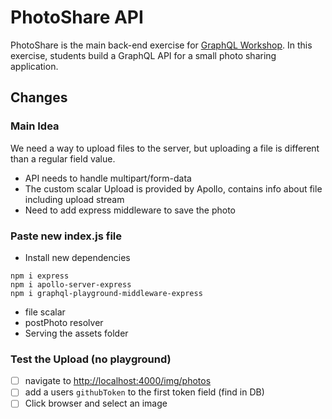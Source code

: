 # PhotoShare API

PhotoShare is the main back-end exercise for [GraphQL Workshop](https://www.graphqlworkshop.com). In this exercise, students build a GraphQL API for a small photo sharing application.

## Changes

### Main Idea

We need a way to upload files to the server, but uploading a file is different than a regular field value.

- API needs to handle multipart/form-data
- The custom scalar Upload is provided by Apollo, contains info about file including upload stream
- Need to add express middleware to save the photo

### Paste new index.js file

- Install new dependencies

```
npm i express
npm i apollo-server-express
npm i graphql-playground-middleware-express
```

- file scalar
- postPhoto resolver
- Serving the assets folder

### Test the Upload (no playground)

- [ ] navigate to [http://localhost:4000/img/photos](http://localhost:4000/img/photos)
- [ ] add a users `githubToken` to the first token field (find in DB)
- [ ] Click browser and select an image

